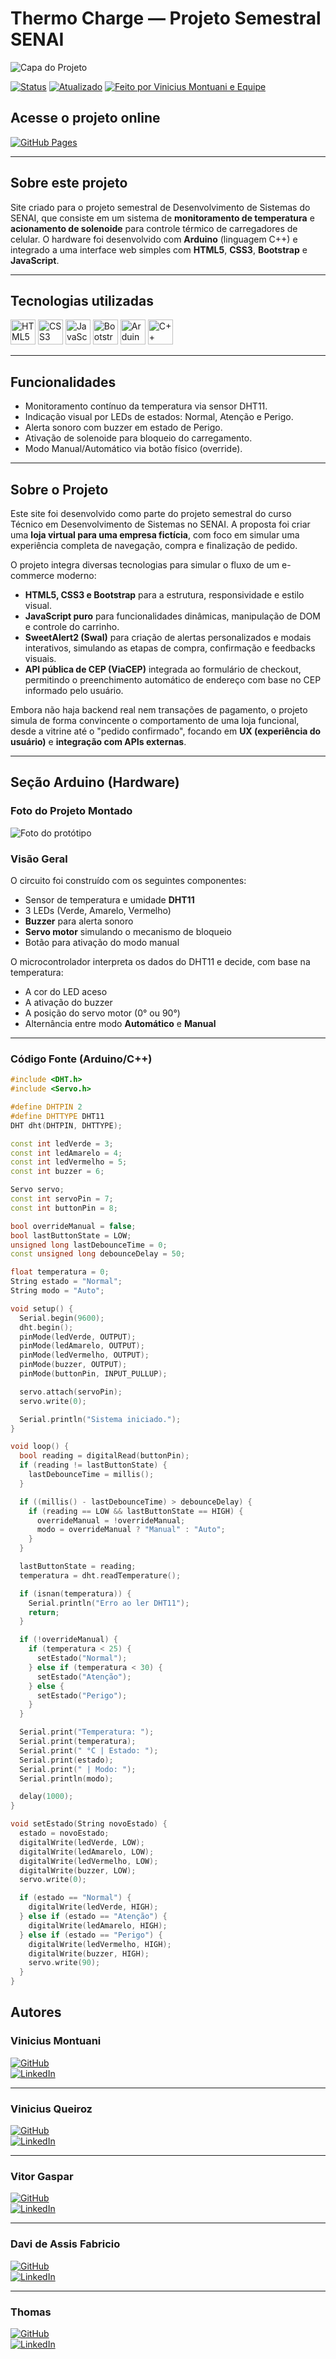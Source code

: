 # Thermo Charge — Projeto Semestral SENAI

![Capa do Projeto](./Assets/img/Projeto-Thermocharger.jpg)

[![Status](https://img.shields.io/badge/Status-Concluído-blue?style=flat-square)]()
[![Atualizado](https://img.shields.io/badge/Última%20atualização-Junho%202025-informational?style=flat-square)]()
[![Feito por Vinicius Montuani e Equipe ](https://img.shields.io/badge/Autor-Vinicius_Montuani,_Vinicius_Q,_Vitor_G,_Thomas,_Davi-blueviolet?style=flat-square)]()

## Acesse o projeto online

[![GitHub Pages](https://img.shields.io/badge/GitHub%20Pages-Acessar-121013?style=for-the-badge&logo=github&logoColor=white)](https://vinicius3442.github.io/Thermocharge)

---

## Sobre este projeto

Site criado para o projeto semestral de Desenvolvimento de Sistemas do SENAI, que consiste em um sistema de **monitoramento de temperatura** e **acionamento de solenoide** para controle térmico de carregadores de celular. O hardware foi desenvolvido com **Arduino** (linguagem C++) e integrado a uma interface web simples com **HTML5**, **CSS3**, **Bootstrap** e **JavaScript**.

---

## Tecnologias utilizadas

<p align="left">
  <img src="https://cdn.jsdelivr.net/gh/devicons/devicon/icons/html5/html5-original.svg" alt="HTML5" width="40" height="40"/>
  <img src="https://cdn.jsdelivr.net/gh/devicons/devicon/icons/css3/css3-original.svg" alt="CSS3" width="40" height="40"/>
  <img src="https://cdn.jsdelivr.net/gh/devicons/devicon/icons/javascript/javascript-original.svg" alt="JavaScript" width="40" height="40"/>
  <img src="https://cdn.jsdelivr.net/gh/devicons/devicon/icons/bootstrap/bootstrap-original.svg" alt="Bootstrap" width="40" height="40"/>
  <img src="https://cdn.jsdelivr.net/gh/devicons/devicon/icons/arduino/arduino-original.svg" alt="Arduino" width="40" height="40"/>
  <img src="https://cdn.jsdelivr.net/gh/devicons/devicon/icons/cplusplus/cplusplus-original.svg" alt="C++" width="40" height="40"/>
</p>

---

## Funcionalidades

-  Monitoramento contínuo da temperatura via sensor DHT11.
- Indicação visual por LEDs de estados: Normal, Atenção e Perigo.
- Alerta sonoro com buzzer em estado de Perigo.
- Ativação de solenoide para bloqueio do carregamento.
- Modo Manual/Automático via botão físico (override).

---

## Sobre o Projeto

Este site foi desenvolvido como parte do projeto semestral do curso Técnico em Desenvolvimento de Sistemas no SENAI. A proposta foi criar uma **loja virtual para uma empresa fictícia**, com foco em simular uma experiência completa de navegação, compra e finalização de pedido.

O projeto integra diversas tecnologias para simular o fluxo de um e-commerce moderno:

- **HTML5, CSS3 e Bootstrap** para a estrutura, responsividade e estilo visual.
- **JavaScript puro** para funcionalidades dinâmicas, manipulação de DOM e controle do carrinho.
- **SweetAlert2 (Swal)** para criação de alertas personalizados e modais interativos, simulando as etapas de compra, confirmação e feedbacks visuais.
- **API pública de CEP (ViaCEP)** integrada ao formulário de checkout, permitindo o preenchimento automático de endereço com base no CEP informado pelo usuário.

Embora não haja backend real nem transações de pagamento, o projeto simula de forma convincente o comportamento de uma loja funcional, desde a vitrine até o "pedido confirmado", focando em **UX (experiência do usuário)** e **integração com APIs externas**.

---

## Seção Arduino (Hardware)

### Foto do Projeto Montado

![Foto do protótipo](./imagens/arduino-projeto.jpg) <!-- substitua pela imagem real -->

### Visão Geral

O circuito foi construído com os seguintes componentes:
- Sensor de temperatura e umidade **DHT11**
- 3 LEDs (Verde, Amarelo, Vermelho)
- **Buzzer** para alerta sonoro
- **Servo motor** simulando o mecanismo de bloqueio
- Botão para ativação do modo manual

O microcontrolador interpreta os dados do DHT11 e decide, com base na temperatura:
- A cor do LED aceso
- A ativação do buzzer
- A posição do servo motor (0° ou 90°)
- Alternância entre modo **Automático** e **Manual**

---

### Código Fonte (Arduino/C++)

```cpp
#include <DHT.h>
#include <Servo.h>

#define DHTPIN 2
#define DHTTYPE DHT11
DHT dht(DHTPIN, DHTTYPE);

const int ledVerde = 3;
const int ledAmarelo = 4;
const int ledVermelho = 5;
const int buzzer = 6;

Servo servo;
const int servoPin = 7;
const int buttonPin = 8;

bool overrideManual = false;
bool lastButtonState = LOW;
unsigned long lastDebounceTime = 0;
const unsigned long debounceDelay = 50;

float temperatura = 0;
String estado = "Normal";
String modo = "Auto";

void setup() {
  Serial.begin(9600);
  dht.begin();
  pinMode(ledVerde, OUTPUT);
  pinMode(ledAmarelo, OUTPUT);
  pinMode(ledVermelho, OUTPUT);
  pinMode(buzzer, OUTPUT);
  pinMode(buttonPin, INPUT_PULLUP);

  servo.attach(servoPin);
  servo.write(0);

  Serial.println("Sistema iniciado.");
}

void loop() {
  bool reading = digitalRead(buttonPin);
  if (reading != lastButtonState) {
    lastDebounceTime = millis();
  }

  if ((millis() - lastDebounceTime) > debounceDelay) {
    if (reading == LOW && lastButtonState == HIGH) {
      overrideManual = !overrideManual;
      modo = overrideManual ? "Manual" : "Auto";
    }
  }

  lastButtonState = reading;
  temperatura = dht.readTemperature();

  if (isnan(temperatura)) {
    Serial.println("Erro ao ler DHT11");
    return;
  }

  if (!overrideManual) {
    if (temperatura < 25) {
      setEstado("Normal");
    } else if (temperatura < 30) {
      setEstado("Atenção");
    } else {
      setEstado("Perigo");
    }
  }

  Serial.print("Temperatura: ");
  Serial.print(temperatura);
  Serial.print(" °C | Estado: ");
  Serial.print(estado);
  Serial.print(" | Modo: ");
  Serial.println(modo);

  delay(1000);
}

void setEstado(String novoEstado) {
  estado = novoEstado;
  digitalWrite(ledVerde, LOW);
  digitalWrite(ledAmarelo, LOW);
  digitalWrite(ledVermelho, LOW);
  digitalWrite(buzzer, LOW);
  servo.write(0);

  if (estado == "Normal") {
    digitalWrite(ledVerde, HIGH);
  } else if (estado == "Atenção") {
    digitalWrite(ledAmarelo, HIGH);
  } else if (estado == "Perigo") {
    digitalWrite(ledVermelho, HIGH);
    digitalWrite(buzzer, HIGH);
    servo.write(90);
  }
}
```
## Autores

### Vinicius Montuani  
[![GitHub](https://img.shields.io/badge/GitHub-000?style=for-the-badge&logo=github&logoColor=white)](https://github.com/vinicius3442)  
[![LinkedIn](https://img.shields.io/badge/LinkedIn-0A66C2?style=for-the-badge&logo=linkedin&logoColor=white)](https://linkedin.com/in/vinicius-montuani)

---

### Vinicius Queiroz  
[![GitHub](https://img.shields.io/badge/GitHub-000?style=for-the-badge&logo=github&logoColor=white)](#)  
[![LinkedIn](https://img.shields.io/badge/LinkedIn-0A66C2?style=for-the-badge&logo=linkedin&logoColor=white)](#)

---

### Vitor Gaspar  
[![GitHub](https://img.shields.io/badge/GitHub-000?style=for-the-badge&logo=github&logoColor=white)](#)  
[![LinkedIn](https://img.shields.io/badge/LinkedIn-0A66C2?style=for-the-badge&logo=linkedin&logoColor=white)](#)

---

### Davi de Assis Fabricio
[![GitHub](https://img.shields.io/badge/GitHub-000?style=for-the-badge&logo=github&logoColor=white)](https://github.com/davi9292)  
[![LinkedIn](https://img.shields.io/badge/LinkedIn-0A66C2?style=for-the-badge&logo=linkedin&logoColor=white)](#)

---

### Thomas  
[![GitHub](https://img.shields.io/badge/GitHub-000?style=for-the-badge&logo=github&logoColor=white)](#)  
[![LinkedIn](https://img.shields.io/badge/LinkedIn-0A66C2?style=for-the-badge&logo=linkedin&logoColor=white)](#)

